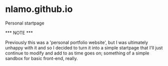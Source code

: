 # nlamo.github.io
Personal startpage

*** NOTE ***

Previously this was a 'personal portfolio website', but I was ultimately unhappy with it and so I decided to turn it into a simple startpage that I'll just continue to modify and add to as time goes on; something of a simple sandbox for basic front-end, really.